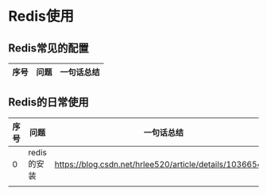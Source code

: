 # Redis使用





## Redis常见的配置

序号 | 问题 | 一句话总结 
--- | --- | --- | 



## Redis的日常使用

| 序号 | 问题        | 一句话总结                                               |      |
| ---- | ----------- | -------------------------------------------------------- | ---- |
| 0    | redis的安装 | https://blog.csdn.net/hrlee520/article/details/103665450 |      |
|      |             |                                                          |      |





